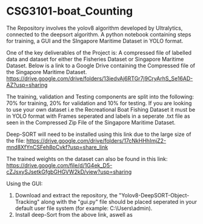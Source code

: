 # CSG3101-boat_Counting
The Repository involves the yolov8 algorithm developed by Ultralytics, connected to the deepsort algorithm. A python notebook containing steps for training, a GUI and the SIngapore Maritime Dataset in YOLO format.

One of the key deliverables of the Project is: A compressed file of labelled data and dataset for either the Fisheries Dataset or Singapore Maritime Dataset.
Below is a link to a Google Drive containing the Compressed file of the Singapore Maritime Dataset.
https://drive.google.com/drive/folders/13iedvAj6RTGr7j9CryArhS_Se16AD-AZ?usp=sharing

The training, validation and Testing components are split into the following:
70% for training, 20% for validation and 10% for testing. If you are looking to use your own dataset i.e the Recreational Boat Fishing Dataset it must be in YOLO format with Frames seperated and labels in a seperate .txt file as seen in the Compressed Zip File of the Singapore Maritime Dataset.

Deep-SORT will need to be installed using this link due to the large size of the file: https://drive.google.com/drive/folders/17cNkHHhImjZ2-mnd8XfYnCSFeh8pCvkf?usp=share_link

The trained weights on the dataset can also be found in this link: https://drive.google.com/file/d/1G4ek_D5-cZJsxySJsetkGfgbGHGVW2kD/view?usp=sharing

Using the GUI: 
1. Download and extract the repository, the "Yolov8-DeepSORT-Object-Tracking" along with the "gui.py" file should be placed seperated in your default user file system (for example: C:\Users\admin).
2. Install deep-Sort from the above link, aswell as 
